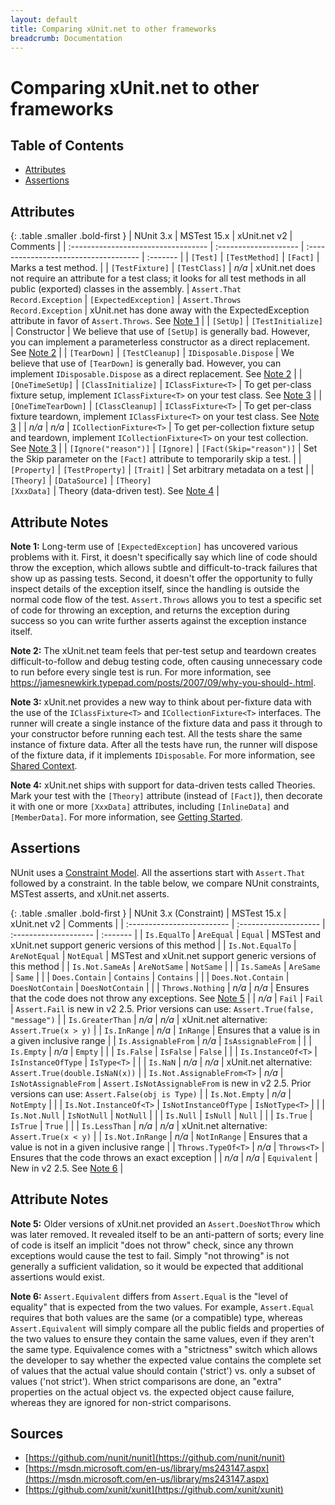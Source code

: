 ```yaml
---
layout: default
title: Comparing xUnit.net to other frameworks
breadcrumb: Documentation
---
```


# Comparing xUnit.net to other frameworks

## Table of Contents
* [Attributes](#attributes)
* [Assertions](#assertions)

## Attributes

{: .table .smaller .bold-first }
| NUnit 3.x                           | MSTest 15.x           | xUnit.net v2                          | Comments |
| :---------------------------------- | :-------------------- | :------------------------------------ | :------- |
| `[Test]`                            | `[TestMethod]`        | `[Fact]`                              | Marks a test method. |
| `[TestFixture]`                     | `[TestClass]`         | *n/a*                                 | xUnit.net does not require an attribute for a test class; it looks for all test methods in all public (exported) classes in the assembly.
| `Assert.That`<br>`Record.Exception` | `[ExpectedException]` | `Assert.Throws`<br>`Record.Exception` | xUnit.net has done away with the ExpectedException attribute in favor of `Assert.Throws`. See [Note 1](#note1) |
| `[SetUp]`                           | `[TestInitialize]`    | Constructor                           | We believe that use of `[SetUp]` is generally bad. However, you can implement a parameterless constructor as a direct replacement. See [Note 2](#note2) |
| `[TearDown]`                        | `[TestCleanup]`       | `IDisposable.Dispose`                 | We believe that use of `[TearDown]` is generally bad. However, you can implement `IDisposable.Dispose` as a direct replacement. See [Note 2](#note2) |
| `[OneTimeSetUp]`                    | `[ClassInitialize]`   | `IClassFixture<T>`                    | To get per-class fixture setup, implement `IClassFixture<T>` on your test class. See [Note 3](#note3) |
| `[OneTimeTearDown]`                 | `[ClassCleanup]`      | `IClassFixture<T>`                    | To get per-class fixture teardown, implement `IClassFixture<T>` on your test class. See [Note 3](#note3) |
| *n/a*                               | *n/a*                 | `ICollectionFixture<T>`               | To get per-collection fixture setup and teardown, implement `ICollectionFixture<T>` on your test collection. See [Note 3](#note3) |
| `[Ignore("reason")]`                | `[Ignore]`            | `[Fact(Skip="reason")]`               | Set the Skip parameter on the `[Fact]` attribute to temporarily skip a test. |
| `[Property]`                        | `[TestProperty]`      | `[Trait]`                             | Set arbitrary metadata on a test |
| `[Theory]`                          | `[DataSource]`        | `[Theory]`<br>`[XxxData]`             | Theory (data-driven test). See [Note 4](#note4) |

## Attribute Notes

<a name="note1"></a>**Note 1:** Long-term use of `[ExpectedException]` has uncovered various problems with it. First, it doesn't specifically say which line of code should throw the exception, which allows subtle and difficult-to-track failures that show up as passing tests. Second, it doesn't offer the opportunity to fully inspect details of the exception itself, since the handling is outside the normal code flow of the test. `Assert.Throws` allows you to test a specific set of code for throwing an exception, and returns the exception during success so you can write further asserts against the exception instance itself.

<a name="note2"></a>**Note 2:** The xUnit.net team feels that per-test setup and teardown creates difficult-to-follow and debug testing code, often causing unnecessary code to run before every single test is run. For more information, see <https://jamesnewkirk.typepad.com/posts/2007/09/why-you-should-.html>.

<a name="note3"></a>**Note 3:** xUnit.net provides a new way to think about per-fixture data with the use of the `IClassFixture<T>` and `ICollectionFixture<T>` interfaces. The runner will create a single instance of the fixture data and pass it through to your constructor before running each test. All the tests share the same instance of fixture data. After all the tests have run, the runner will dispose of the fixture data, if it implements `IDisposable`. For more information, see [Shared Context](shared-context.html).

<a name="note4"></a>**Note 4:** xUnit.net ships with support for data-driven tests called Theories. Mark your test with the `[Theory]` attribute (instead of `[Fact]`), then decorate it with one or more `[XxxData]` attributes, including `[InlineData]` and `[MemberData]`. For more information, see [Getting Started](getting-started-desktop.html).

## Assertions

NUnit uses a [Constraint Model](https://github.com/nunit/docs/wiki/Constraint-Model). All the assertions start with `Assert.That` followed by a constraint. In the table below, we compare NUnit constraints, MSTest asserts, and xUnit.net asserts.

{: .table .smaller .bold-first }
| NUnit 3.x (Constraint)     | MSTest 15.x           | xUnit.net v2          | Comments |
| :------------------------- | :-------------------- | :-------------------- | :------- |
| `Is.EqualTo`               | `AreEqual`            | `Equal`               | MSTest and xUnit.net support generic versions of this method |
| `Is.Not.EqualTo`           | `AreNotEqual`         | `NotEqual`            | MSTest and xUnit.net support generic versions of this method |
| `Is.Not.SameAs`            | `AreNotSame`          | `NotSame`             | |
| `Is.SameAs`                | `AreSame`             | `Same`                | |
| `Does.Contain`             | `Contains`            | `Contains`            | |
| `Does.Not.Contain`         | `DoesNotContain`      | `DoesNotContain`      | |
| `Throws.Nothing`           | *n/a*                 | *n/a*                 | Ensures that the code does not throw any exceptions. See [Note 5](#note5) |
| *n/a*                      | `Fail`                | `Fail`                | `Assert.Fail` is new in v2 2.5. Prior versions can use: `Assert.True(false, "message")` |
| `Is.GreaterThan`           | *n/a*                 | *n/a*                 | xUnit.net alternative: `Assert.True(x > y)` |
| `Is.InRange`               | *n/a*                 | `InRange`             | Ensures that a value is in a given inclusive range |
| `Is.AssignableFrom`        | *n/a*                 | `IsAssignableFrom`    | |
| `Is.Empty`                 | *n/a*                 | `Empty`               | |
| `Is.False`                 | `IsFalse`             | `False`               | |
| `Is.InstanceOf<T>`         | `IsInstanceOfType`    | `IsType<T>`           | |
| `Is.NaN`                   | *n/a*                 | *n/a*                 | xUnit.net alternative: `Assert.True(double.IsNaN(x))` |
| `Is.Not.AssignableFrom<T>` | *n/a*                 | `IsNotAssignableFrom` | `Assert.IsNotAssignableFrom` is new in v2 2.5. Prior versions can use: `Assert.False(obj is Type)` |
| `Is.Not.Empty`             | *n/a*                 | `NotEmpty`            | |
| `Is.Not.InstanceOf<T>`     | `IsNotInstanceOfType` | `IsNotType<T>`        | |
| `Is.Not.Null`              | `IsNotNull`           | `NotNull`             | |
| `Is.Null`                  | `IsNull`              | `Null`                | |
| `Is.True`                  | `IsTrue`              | `True`                | |
| `Is.LessThan`              | *n/a*                 | *n/a*                 | xUnit.net alternative: `Assert.True(x < y)` |
| `Is.Not.InRange`           | *n/a*                 | `NotInRange`          | Ensures that a value is not in a given inclusive range |
| `Throws.TypeOf<T>`         | *n/a*                 | `Throws<T>`           | Ensures that the code throws an exact exception |
| *n/a*                      | *n/a*                 | `Equivalent`          | New in v2 2.5. See [Note 6](#note6) |

## Attribute Notes

<a name="note5"></a>**Note 5:** Older versions of xUnit.net provided an `Assert.DoesNotThrow` which was later removed. It revealed itself to be an anti-pattern of sorts; every line of code is itself an implicit "does not throw" check, since any thrown exceptions would cause the test to fail. Simply "not throwing" is not generally a sufficient validation, so it would be expected that additional assertions would exist.

<a name="note6"></A>**Note 6:** `Assert.Equivalent` differs from `Assert.Equal` is the "level of equality" that is expected from the two values. For example, `Assert.Equal` requires that both values are the same (or a compatible) type, whereas `Assert.Equivalent` will simply compare all the public fields and properties of the two values to ensure they contain the same values, even if they aren't the same type. Equivalence comes with a "strictness" switch which allows the developer to say whether the expected value contains the complete set of values that the actual value should contain ('strict') vs. only a subset of values ('not strict'). When strict comparisons are done, an "extra" properties on the actual object vs. the expected object cause failure, whereas they are ignored for non-strict comparisons.

## Sources

* [https://github.com/nunit/nunit](https://github.com/nunit/nunit)
* [https://msdn.microsoft.com/en-us/library/ms243147.aspx](https://msdn.microsoft.com/en-us/library/ms243147.aspx)
* [https://github.com/xunit/xunit](https://github.com/xunit/xunit)
